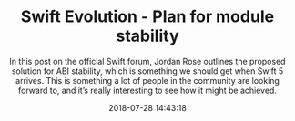 ---
title: "Swift Evolution - Plan for module stability"
subtitle: "In this post on the official Swift forum, Jordan Rose outlines the proposed solution for ABI stability, which is something we should get when Swift 5 arrives. This is something a lot of people in the community are looking forward to, and it’s really interesting to see how it might be achieved."
tags: ["evolution","abi","stability"]
link: "https://forums.swift.org/t/plan-for-module-stability/14551"
date: "2018-07-28 14:43:18"
---